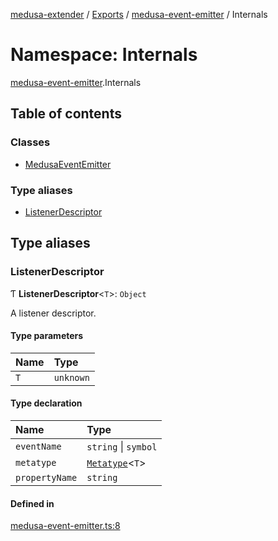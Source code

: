 [medusa-extender](../README.md) / [Exports](../modules.md) / [medusa-event-emitter](medusa_event_emitter.md) / Internals

# Namespace: Internals

[medusa-event-emitter](medusa_event_emitter.md).Internals

## Table of contents

### Classes

- [MedusaEventEmitter](../classes/medusa_event_emitter.Internals.MedusaEventEmitter.md)

### Type aliases

- [ListenerDescriptor](medusa_event_emitter.Internals.md#listenerdescriptor)

## Type aliases

### ListenerDescriptor

Ƭ **ListenerDescriptor**<`T`\>: `Object`

A listener descriptor.

#### Type parameters

| Name | Type |
| :------ | :------ |
| `T` | `unknown` |

#### Type declaration

| Name | Type |
| :------ | :------ |
| `eventName` | `string` \| `symbol` |
| `metatype` | [`Metatype`](types.md#metatype)<`T`\> |
| `propertyName` | `string` |

#### Defined in

[medusa-event-emitter.ts:8](https://github.com/adrien2p/medusa-extender/blob/b528092/src/medusa-event-emitter.ts#L8)
